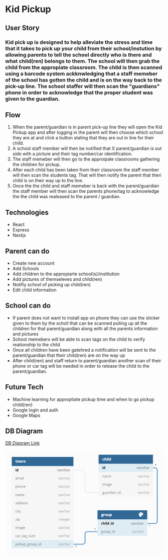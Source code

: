 # Kid Pickup

## User Story

### Kid pick up is designed to help alleviate the stress and time that it takes to pick up your child from their school/instution by allowing parents to tell the school directly who is there and what child(ren) belongs to them. The school will then grab the child from the appropiate classroom. The child is then scanned using a barcode system ackknwledging that a staff memeber of the school has gotten the child and is on the way back to the pick-up line. The school staffer will then scan the "guardians" phone in order to acknowledge that the proper student was given to the guardian.

## Flow
1. When the parent/guardian is in parent pick-up line they will open the Kid Pickup app and after logging in the parent will then choose which school they are at and click a button stating that they are out in line for their child.
2. A school staff member will then be notified that X parent/guardian is out side with a picture and their tag number/car identification.
3. The staff memeber will then go to the approipate classrooms gathering the children for pickup.
4. After each child has been taken from their classroom the staff member will then scan the students tag. That will then notify the parent that theri child is on their way up to the line.
5. Once the the child and staff memeber is back with the parent/guardian the staff member will then scan the parents phone/tag to acknowledge the the child was realeased to the parent / guardian.

## Technologies
* React
* Express
* Nextjs

## Parent can do
* Create new account
* Add Schools
* Add children to the appropiarte school(s)/institution
* Add pictures of themseleves and child(ren)
* Notifiy school of picking up child(ren)
* Edit child information

## School can do
* If parent does not want to install app on phone they can use the sticker given to them by the scholl that can be scanned pulling up all the children for that parent/guardian along with all the parents information and pictures
* School memebers will be able to scan tags on the child to verify reationship to the child
* Once all children have been gatehred a notification will be sent to the parent/guardian that their child(ren) are on the way up
* After child(ren) and staff return to parent/guardian another scan of their phone or car tag will be needed in order to release the child to the parent/guardian.




## Future Tech
* Machine learning for approptiate pickup time and when to go pickup child(ren)
* Google login and auth
* Google Maps

## DB Diagram
[DB Diagram Link](https://dbdiagram.io/d/6039757ffcdcb6230b21ba50)

![Diagram Image](https://raw.githubusercontent.com/CodeCraftersAcad/kid-pickup/updateReadMe/backend/public/images/db_diagram_draft1.png)